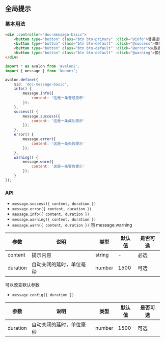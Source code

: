 ## 全局提示

### 基本用法

```html
<div :controller="doc-message-basic">
    <button type="button" class="btn btn-primary" :click="@info">普通提示</button>
    <button type="button" class="btn btn-default" :click="@success">成功提示</button>
    <button type="button" class="btn btn-default" :click="@error">失败提示</button>
    <button type="button" class="btn btn-default" :click="@warning">警告提示</button>
</div>
```

```js
import * as avalon from 'avalon2';
import { message } from 'koumei';

avalon.define({
    $id: 'doc-message-basic',
    info() {
        message.info({
            content: '这是一条普通提示'
        });
    },
    success() {
        message.success({
            content: '这是一条成功提示'
        });
    },
    error() {
        message.error({
            content: '这是一条失败提示'
        });
    },
    warning() {
        message.warn({
            content: '这是一条警告提示'
        });
    }
});
```

### API

- `message.success({ content, duration })`
- `message.error({ content, duration })`
- `message.info({ content, duration })`
- `message.warning({ content, duration })`
- `message.warn({ content, duration })` 同 message.warning

| 参数 | 说明 | 类型 | 默认值 | 是否可选 |
| --- | --- | --- | --- | --- |
| content | 提示内容 | string | - | 必选 |
| duration | 自动关闭的延时，单位毫秒 | number | 1500 | 可选 |

可以改变默认参数

- `message.config({ duration })`

| 参数 | 说明 | 类型 | 默认值 | 是否可选 |
| --- | --- | --- | --- | --- |
| duration | 自动关闭的延时，单位毫秒 | number | 1500 | 可选 |